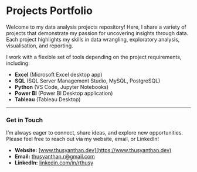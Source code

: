 # Projects Portfolio

Welcome to my data analysis projects repository! Here, I share a variety of projects that demonstrate my passion for uncovering insights through data. Each project highlights my skills in data wrangling, exploratory analysis, visualisation, and reporting.

I work with a flexible set of tools depending on the project requirements, including:

- **Excel** (Microsoft Excel desktop app)  
- **SQL** (SQL Server Management Studio, MySQL, PostgreSQL)  
- **Python** (VS Code, Jupyter Notebooks)  
- **Power BI** (Power BI Desktop application)  
- **Tableau** (Tableau Desktop)

---

### Get in Touch

I’m always eager to connect, share ideas, and explore new opportunities. Please feel free to reach out via my website, email, or LinkedIn!

- **Website:** [www.thusyanthan.dev](https://www.thusyanthan.dev)  
- **Email:** thusyanthan.r@gmail.com  
- **LinkedIn:** [linkedin.com/in/rthusy](https://linkedin.com/in/rthusy)
